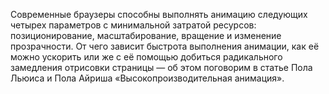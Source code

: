 Современные браузеры способны выполнять анимацию следующих четырех параметров с 
минимальной затратой ресурсов: позиционирование, масштабирование, вращение и 
изменение прозрачности. От чего зависит быстрота выполнения анимации, как её 
можно ускорить или же с её помощью добиться радикального замедления отрисовки 
страницы — об этом поговорим в статье Пола Льюиса и Пола Айриша 
«Высокопроизводительная анимация». 